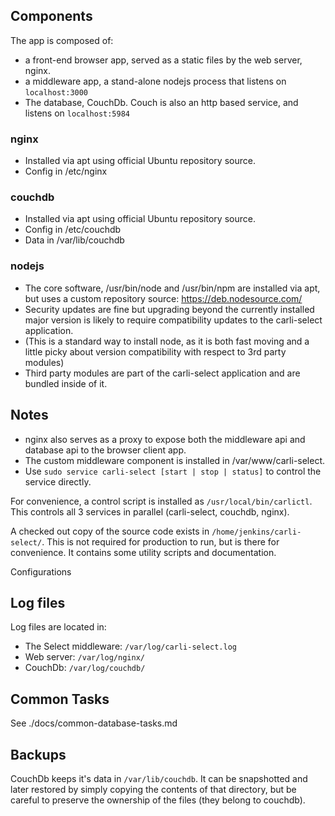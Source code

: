 
## Components

The app is composed of:
* a front-end browser app, served as a static files by the web server, nginx.
* a middleware app, a stand-alone nodejs process that listens on `localhost:3000`
* The database, CouchDb. Couch is also an http based service, and listens on `localhost:5984`

### nginx
* Installed via apt using official Ubuntu repository source.
* Config in /etc/nginx

### couchdb
* Installed via apt using official Ubuntu repository source.
* Config in /etc/couchdb
* Data in /var/lib/couchdb

### nodejs
* The core software, /usr/bin/node and /usr/bin/npm are installed via apt, but uses a custom repository source: https://deb.nodesource.com/
* Security updates are fine but upgrading beyond the currently installed major version is likely to require compatibility updates to the carli-select application.
* (This is a standard way to install node, as it is  both fast moving and a little picky about version compatibility with respect to 3rd party modules)
* Third party modules are part of the carli-select application and are bundled inside of it.
 
 
## Notes

* nginx also serves as a proxy to expose both the middleware api and database api to the browser client app.
* The custom middleware component is installed in /var/www/carli-select.
* Use `sudo service carli-select [start | stop | status]` to control the service directly.

For convenience, a control script is installed as `/usr/local/bin/carlictl`.
This controls all 3 services in parallel (carli-select, couchdb, nginx).

A checked out copy of the source code exists in `/home/jenkins/carli-select/`.
This is not required for production to run, but is there for convenience.
It contains some utility scripts and documentation.

Configurations

## Log files

Log files are located in:

* The Select middleware: `/var/log/carli-select.log`
* Web server: `/var/log/nginx/`
* CouchDb: `/var/log/couchdb/`

## Common Tasks

See ./docs/common-database-tasks.md

## Backups

CouchDb keeps it's data in `/var/lib/couchdb`.  It can be snapshotted
and later restored by simply copying the contents of that directory, but
be careful to preserve the ownership of the files (they belong to couchdb).
